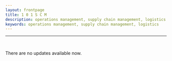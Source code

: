 ```yaml
---
layout: frontpage
title: 1 0 1 S C M
description: operations management, supply chain management, logistics
keywords: operations management, supply chain management, logistics
---
```



---


</br>


There are no updates available now.
